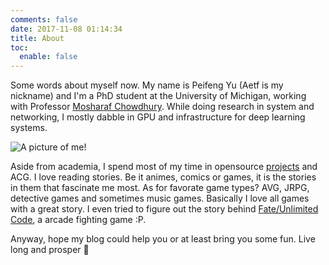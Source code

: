 ```yaml
---
comments: false
date: 2017-11-08 01:14:34
title: About
toc:
  enable: false
---
```


Some words about myself now. My name is Peifeng Yu (Aetf is my nickname) and I'm
a PhD student at the University of Michigan,
working with Professor [Mosharaf Chowdhury](https://www.mosharaf.com).
While doing research in system and networking, I mostly dabble in GPU and 
infrastructure for deep learning systems.

![A picture of me!](/assets/img/me.jpg)

Aside from academia, I spend most of my time in opensource [projects](/projects) and ACG.
I love reading stories. Be it animes, comics or games, it is the stories in them that
fascinate me most. As for favorate game types? AVG, JRPG, detective games and sometimes
music games. Basically I love all games with a great story. I even tried to figure out
the story behind [Fate/Unlimited Code](https://en.wikipedia.org/wiki/Fate/unlimited_codes),
a arcade fighting game :P.

Anyway, hope my blog could help you or at least bring you some fun. Live long and
prosper 🖖
